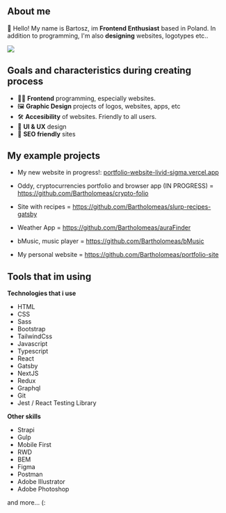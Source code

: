 

## About me 

👋 Hello!
 My name is Bartosz, im **Frontend Enthusiast** based in Poland. 
 In addition to programming, I'm also **designing** websites, logotypes etc..

[![](https://visitcount.itsvg.in/api?id=Bartholomeas&label=Profile%20views&color=2&icon=6&pretty=false)](https://visitcount.itsvg.in)

## Goals and characteristics during creating process

 - 👨‍💻 **Frontend** programming, especially websites.
 - 🖼 **Graphic Design** projects of logos, websites, apps, etc 
 - 🛠 **Accesibility** of websites. Friendly to all users.
 - 🧠 **UI & UX** design 
 - 🤖 **SEO friendly** sites 

## My example projects
- My new website in progress!: [portfolio-website-livid-sigma.vercel.app](https://portfolio-website-livid-sigma.vercel.app/)

- Oddy, cryptocurrencies portfolio and browser app (IN PROGRESS) = https://github.com/Bartholomeas/crypto-folio
- Site with recipes = https://github.com/Bartholomeas/slurp-recipes-gatsby
- Weather App = https://github.com/Bartholomeas/auraFinder
- bMusic, music player = https://github.com/Bartholomeas/bMusic
- My personal website = https://github.com/Bartholomeas/portfolio-site


## Tools that im using
 **Technologies that i use**
  - HTML
  - CSS
  - Sass
  - Bootstrap
  - TailwindCss
  - Javascript
  - Typescript
  - React
  - Gatsby
  - NextJS
  - Redux
  - Graphql
  - Git
  - Jest / React Testing Library

 **Other skills**
- Strapi
- Gulp
- Mobile First
- RWD
- BEM
- Figma
- Postman
- Adobe Illustrator
- Adobe Photoshop

and more... (:


